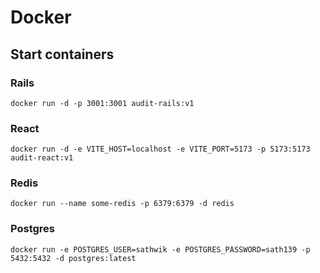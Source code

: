 # Docker

## Start containers

### Rails
    docker run -d -p 3001:3001 audit-rails:v1

### React
    docker run -d -e VITE_HOST=localhost -e VITE_PORT=5173 -p 5173:5173 audit-react:v1

### Redis
    docker run --name some-redis -p 6379:6379 -d redis

### Postgres
    docker run -e POSTGRES_USER=sathwik -e POSTGRES_PASSWORD=sath139 -p 5432:5432 -d postgres:latest

